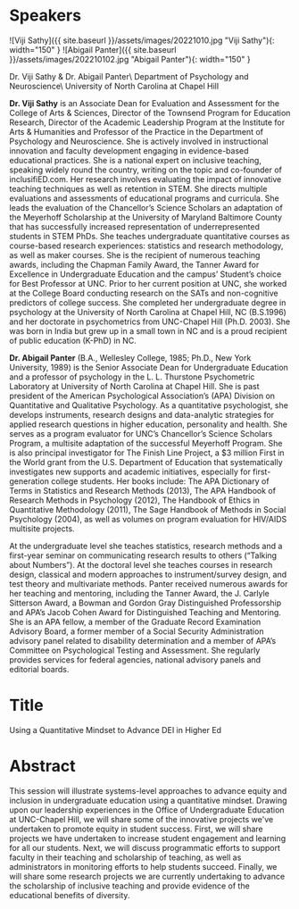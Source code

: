 # Speakers

![Viji Sathy]({{ site.baseurl }}/assets/images/20221010.jpg "Viji Sathy"){: width="150" } ![Abigail Panter]({{ site.baseurl }}/assets/images/202210102.jpg "Abigail Panter"){: width="150" }

Dr. Viji Sathy & Dr. Abigail Panter\\
Department of Psychology and Neuroscience\\
University of North Carolina at Chapel Hill

**Dr. Viji Sathy** is an Associate Dean for Evaluation and Assessment for the College of Arts & Sciences, Director of the Townsend Program for Education Research, Director of the Academic Leadership Program at the Institute for Arts & Humanities and Professor of the Practice in the Department of Psychology and Neuroscience. She is actively involved in instructional innovation and faculty development engaging in evidence-based educational practices. She is a national expert on inclusive teaching, speaking widely round the country, writing on the topic and co-founder of inclusifiED.com. Her research involves evaluating the impact of innovative teaching techniques as well as retention in STEM. She directs multiple evaluations and assessments of educational programs and curricula. She leads the evaluation of the Chancellor’s Science Scholars an adaptation of the Meyerhoff Scholarship at the University of Maryland Baltimore County that has successfully increased representation of underrepresented students in STEM PhDs. She teaches undergraduate quantitative courses as course-based research experiences: statistics and research methodology, as well as maker courses. She is the recipient of numerous teaching awards, including the Chapman Family Award, the Tanner Award for Excellence in Undergraduate Education and the campus’ Student’s choice for Best Professor at UNC. Prior to her current position at UNC, she worked at the College Board conducting research on the SATs and non-cognitive predictors of college success. She completed her undergraduate degree in psychology at the University of North Carolina at Chapel Hill, NC (B.S.1996) and her doctorate in psychometrics from UNC-Chapel Hill (Ph.D. 2003). She was born in India but grew up in a small town in NC and is a proud recipient of public education (K-PhD) in NC.

 

**Dr. Abigail Panter** (B.A., Wellesley College, 1985; Ph.D., New York University, 1989) is the Senior Associate Dean for Undergraduate Education and a professor of psychology in the L. L. Thurstone Psychometric Laboratory at University of North Carolina at Chapel Hill. She is past president of the American Psychological Association’s (APA) Division on Quantitative and Qualitative Psychology. As a quantitative psychologist, she develops instruments, research designs and data-analytic strategies for applied research questions in higher education, personality and health. She serves as a program evaluator for UNC’s Chancellor’s Science Scholars Program, a multisite adaptation of the successful Meyerhoff Program. She is also principal investigator for The Finish Line Project, a $3 million First in the World grant from the U.S. Department of Education that systematically investigates new supports and academic initiatives, especially for first-generation college students. Her books include: The APA Dictionary of Terms in Statistics and Research Methods (2013), The APA Handbook of Research Methods in Psychology (2012), The Handbook of Ethics in Quantitative Methodology (2011), The Sage Handbook of Methods in Social Psychology (2004), as well as volumes on program evaluation for HIV/AIDS multisite projects.

At the undergraduate level she teaches statistics, research methods and a first-year seminar on communicating research results to others (“Talking about Numbers”). At the doctoral level she teaches courses in research design, classical and modern approaches to instrument/survey design, and test theory and multivariate methods. Panter received numerous awards for her teaching and mentoring, including the Tanner Award, the J. Carlyle Sitterson Award, a Bowman and Gordon Gray Distinguished Professorship and APA’s Jacob Cohen Award for Distinguished Teaching and Mentoring. She is an APA fellow, a member of the Graduate Record Examination Advisory Board, a former member of a Social Security Administration advisory panel related to disability determination and a member of APA’s Committee on Psychological Testing and Assessment. She regularly provides services for federal agencies, national advisory panels and editorial boards.

# Title

Using a Quantitative Mindset to Advance DEI in Higher Ed

# Abstract

This session will illustrate systems-level approaches to advance equity and inclusion in undergraduate education using a quantitative mindset. Drawing upon our leadership experiences in the Office of Undergraduate Education at UNC-Chapel Hill, we will share some of the innovative projects we've undertaken to promote equity in student success. First, we will share projects we have undertaken to increase student engagement and learning for all our students. Next, we will discuss programmatic efforts to support faculty in their teaching and scholarship of teaching, as well as administrators in monitoring efforts to help students succeed. Finally, we will share some research projects we are currently undertaking to advance the scholarship of inclusive teaching and provide evidence of the educational benefits of diversity.
 
